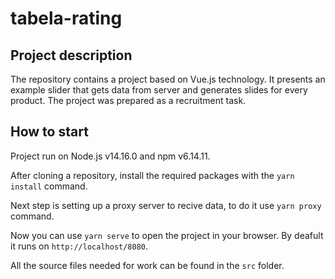 # tabela-rating

## Project description

The repository contains a project based on Vue.js technology. 
It presents an example slider that gets data from server and generates slides for every product.
The project was prepared as a recruitment task.

## How to start

Project run on Node.js v14.16.0 and npm v6.14.11.

After cloning a repository, install the required packages with the `yarn install` command.

Next step is setting up a proxy server to recive data, to do it use `yarn proxy` command.

Now you can use `yarn serve` to open the project in your browser. By deafult it runs on `http://localhost/8080`.

All the source files needed for work can be found in the `src` folder.